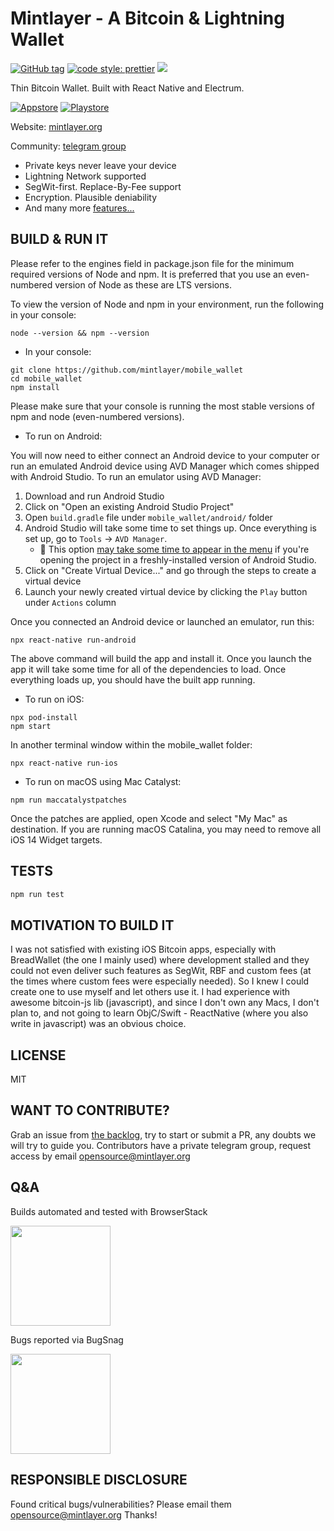 # Mintlayer - A Bitcoin & Lightning Wallet

[![GitHub tag](https://img.shields.io/badge/dynamic/json.svg?url=https://raw.githubusercontent.com/BlueWallet/BlueWallet/master/package.json&query=$.version&label=Version)]()
[![code style: prettier](https://img.shields.io/badge/code_style-prettier-ff69b4.svg?style=flat-square)](https://github.com/prettier/prettier)
![](https://img.shields.io/github/license/BlueWallet/BlueWallet.svg)

Thin Bitcoin Wallet.
Built with React Native and Electrum.

[![Appstore](https://bluewallet.io/uploads/app-store-badge-blue.svg)]()
[![Playstore](https://bluewallet.io/uploads/play-store-badge-blue.svg)]()

Website: [mintlayer.org](https://www.mintlayer.org/)

Community: [telegram group](https://t.me/mintlayer)

- Private keys never leave your device
- Lightning Network supported
- SegWit-first. Replace-By-Fee support
- Encryption. Plausible deniability
- And many more [features...](https://www.mintlayer.org/technology/)

<!-- <img src="https://i.imgur.com/hHYJnMj.png" width="100%"> -->

## BUILD & RUN IT

Please refer to the engines field in package.json file for the minimum required versions of Node and npm. It is preferred that you use an even-numbered version of Node as these are LTS versions.

To view the version of Node and npm in your environment, run the following in your console:

```
node --version && npm --version
```

- In your console:

```
git clone https://github.com/mintlayer/mobile_wallet
cd mobile_wallet
npm install
```

Please make sure that your console is running the most stable versions of npm and node (even-numbered versions).

- To run on Android:

You will now need to either connect an Android device to your computer or run an emulated Android device using AVD Manager which comes shipped with Android Studio. To run an emulator using AVD Manager:

1. Download and run Android Studio
2. Click on "Open an existing Android Studio Project"
3. Open `build.gradle` file under `mobile_wallet/android/` folder
4. Android Studio will take some time to set things up. Once everything is set up, go to `Tools` -> `AVD Manager`.
   - 📝 This option [may take some time to appear in the menu](https://stackoverflow.com/questions/47173708/why-avd-manager-options-are-not-showing-in-android-studio) if you're opening the project in a freshly-installed version of Android Studio.
5. Click on "Create Virtual Device..." and go through the steps to create a virtual device
6. Launch your newly created virtual device by clicking the `Play` button under `Actions` column

Once you connected an Android device or launched an emulator, run this:

```
npx react-native run-android
```

The above command will build the app and install it. Once you launch the app it will take some time for all of the dependencies to load. Once everything loads up, you should have the built app running.

- To run on iOS:

```
npx pod-install
npm start
```

In another terminal window within the mobile_wallet folder:

```
npx react-native run-ios
```

- To run on macOS using Mac Catalyst:

```
npm run maccatalystpatches
```

Once the patches are applied, open Xcode and select "My Mac" as destination. If you are running macOS Catalina, you may need to remove all iOS 14 Widget targets.

## TESTS

```bash
npm run test
```

## MOTIVATION TO BUILD IT

I was not satisfied with existing iOS Bitcoin apps, especially with BreadWallet (the one I mainly used) where development stalled and they could not even deliver such features as SegWit, RBF and custom fees (at the times where custom fees were especially needed).
So I knew I could create one to use myself and let others use it.
I had experience with awesome bitcoin-js lib (javascript), and since I don't own any Macs, I don't plan to, and not going to learn ObjC/Swift - ReactNative (where you also write in javascript) was an obvious choice.

## LICENSE

MIT

## WANT TO CONTRIBUTE?

Grab an issue from [the backlog](https://github.com/mintlayer/mobile_wallet/issues), try to start or submit a PR, any doubts we will try to guide you. Contributors have a private telegram group, request access by email opensource@mintlayer.org

## Q&A

Builds automated and tested with BrowserStack

<a href="https://www.browserstack.com/"><img src="https://i.imgur.com/syscHCN.png" width="160px"></a>

Bugs reported via BugSnag

<a href="https://www.bugsnag.com"><img src="https://images.typeform.com/images/QKuaAssrFCq7/image/default" width="160px"></a>

## RESPONSIBLE DISCLOSURE

Found critical bugs/vulnerabilities? Please email them opensource@mintlayer.org
Thanks!
